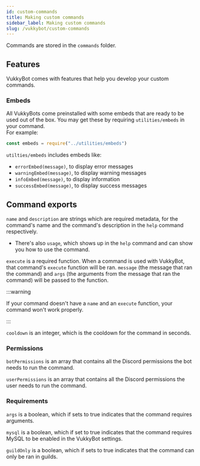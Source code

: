 ```yaml
---
id: custom-commands
title: Making custom commands
sidebar_label: Making custom commands
slug: /vukkybot/custom-commands
---
```


Commands are stored in the `commands` folder.

## Features
VukkyBot comes with features that help you develop your custom commands.

### Embeds
All VukkyBots come preinstalled with some embeds that are ready to be used out of the box.
You may get these by requiring `utilities/embeds` in your command.  
For example:
```javascript
const embeds = require("../utilities/embeds")
```

`utilties/embeds` includes embeds like:
* `errorEmbed(message)`, to display error messages
* `warningEmbed(message)`, to display warning messages
* `infoEmbed(message)`, to display information
* `successEmbed(message)`, to display success messages

## Command exports
`name` and `description` are strings which are required metadata, for the command's name and the command's description in the `help` command respectively.
* There's also `usage`, which shows up in the `help` command and can show you how to use the command.

`execute` is a required function. When a command is used with VukkyBot, that command's `execute` function will be ran. `message` (the message that ran the command) and `args` (the arguments from the message that ran the command) will be passed to the function.

:::warning

If your command doesn't have a `name` and an `execute` function, your command won't work properly. 

:::

`cooldown` is an integer, which is the cooldown for the command in seconds.

### Permissions
`botPermissions` is an array that contains all the Discord permissions the bot needs to run the command.

`userPermissions` is an array that contains all the Discord permissions the user needs to run the command.

### Requirements
`args` is a boolean, which if sets to true indicates that the command requires arguments.

`mysql` is a boolean, which if set to true indicates that the command requires MySQL to be enabled in the VukkyBot settings.

`guildOnly` is a boolean, which if sets to true indicates that the command can only be ran in guilds.